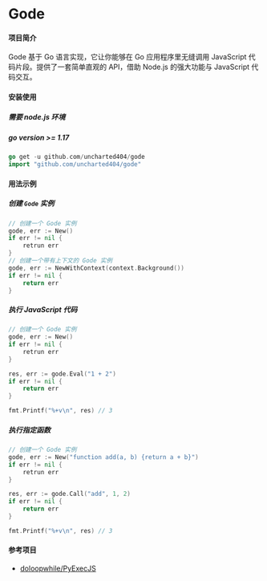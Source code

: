 # Gode  #

#### 项目简介

Gode 基于 Go 语言实现，它让你能够在 Go 应用程序里无缝调用 JavaScript 代码片段。提供了一套简单直观的 API，借助
Node.js 的强大功能与 JavaScript 代码交互。

#### 安装使用

##### 需要 node.js 环境
##### go version >= 1.17
```go
go get -u github.com/uncharted404/gode
import "github.com/uncharted404/gode"
```

#### 用法示例

##### 创建 `Gode` 实例

```go
// 创建一个 Gode 实例
gode, err := New()
if err != nil {
    retrun err
}
// 创建一个带有上下文的 Gode 实例
gode, err := NewWithContext(context.Background())
if err != nil {
    return err
}
```

##### 执行 JavaScript 代码
```go
// 创建一个 Gode 实例
gode, err := New()
if err != nil {
    retrun err
}

res, err := gode.Eval("1 + 2")
if err != nil {
	return err
}

fmt.Printf("%+v\n", res) // 3
```
##### 执行指定函数
```go
// 创建一个 Gode 实例
gode, err := New("function add(a, b) {return a + b}")
if err != nil {
    retrun err
}

res, err := gode.Call("add", 1, 2)
if err != nil {
	return err
}

fmt.Printf("%+v\n", res) // 3
```


#### 参考项目

* [doloopwhile/PyExecJS](https://github.com/doloopwhile/PyExecJS)

